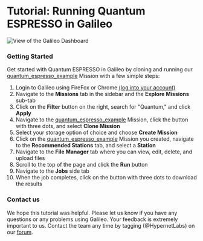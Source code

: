 # Tutorial: Running Quantum ESPRESSO in Galileo

![View of the Galileo Dashboard](images/quantum_espresso/quantum_espresso.gif)

### Getting Started

Get started with Quantum ESPRESSO in Galileo by cloning and running our [quantum_espresso_example](https://galileo.hypernetlabs.io/public-missions/f76ce12b-1485-4a1f-b0b6-3a1e05326153) Mission with a few simple steps:

1.	Login to Galileo using FireFox or Chrome [(log into your account)](http://galileo.hypernetlabs.io/)
2.	Navigate to the **Missions** tab in the sidebar and the **Explore Missions** sub-tab
3.	Click on the **Filter** button on the right, search for "Quantum," and click **Apply**
4.	Navigate to the [quantum_espresso_example](https://galileo.hypernetlabs.io/public-missions/f76ce12b-1485-4a1f-b0b6-3a1e05326153) Mission, click the button with three dots, and select **Clone Mission**
5.	Select your storage option of choice and choose **Create Mission**
6.	Click on the [quantum_espresso_example](https://galileo.hypernetlabs.io/public-missions/f76ce12b-1485-4a1f-b0b6-3a1e05326153) Mission you created, navigate to the **Recommended Stations** tab, and select a **Station**
7.	Navigate to the **File Manager** tab where you can view, edit, delete, and upload files
8.	Scroll to the top of the page and click the **Run** button
9.	Navigate to the **Jobs** side tab
10.	When the job completes, click on the button with three dots to download the results

### Contact us

We hope this tutorial was helpful. Please let us know if you have any questions or any problems using Galileo. Your feedback is extremely important to us. Contact the team any time by tagging (@HypernetLabs) on our [forum](https://galileo-forum.hypernetlabs.io).
